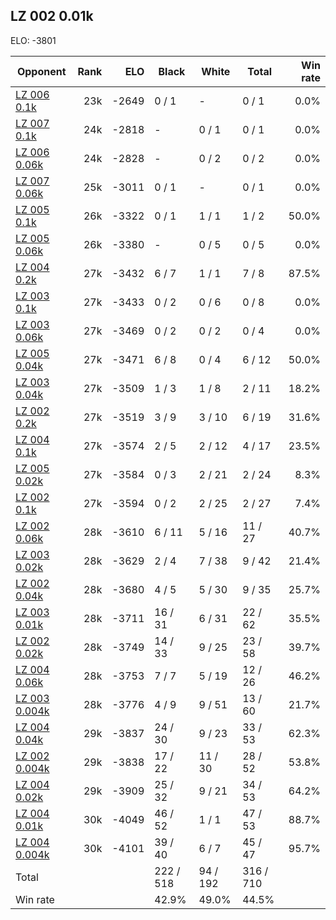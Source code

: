 ## LZ 002 0.01k ##

ELO: -3801

Opponent | Rank | ELO | Black | White | Total | Win rate
---------|-----:|----:|-------|-------|-------|-------:
[LZ 006 0.1k](LZ%20006%200.1k.md) | 23k | -2649 | 0 / 1 | - | 0 / 1 | 0.0%
[LZ 007 0.1k](LZ%20007%200.1k.md) | 24k | -2818 | - | 0 / 1 | 0 / 1 | 0.0%
[LZ 006 0.06k](LZ%20006%200.06k.md) | 24k | -2828 | - | 0 / 2 | 0 / 2 | 0.0%
[LZ 007 0.06k](LZ%20007%200.06k.md) | 25k | -3011 | 0 / 1 | - | 0 / 1 | 0.0%
[LZ 005 0.1k](LZ%20005%200.1k.md) | 26k | -3322 | 0 / 1 | 1 / 1 | 1 / 2 | 50.0%
[LZ 005 0.06k](LZ%20005%200.06k.md) | 26k | -3380 | - | 0 / 5 | 0 / 5 | 0.0%
[LZ 004 0.2k](LZ%20004%200.2k.md) | 27k | -3432 | 6 / 7 | 1 / 1 | 7 / 8 | 87.5%
[LZ 003 0.1k](LZ%20003%200.1k.md) | 27k | -3433 | 0 / 2 | 0 / 6 | 0 / 8 | 0.0%
[LZ 003 0.06k](LZ%20003%200.06k.md) | 27k | -3469 | 0 / 2 | 0 / 2 | 0 / 4 | 0.0%
[LZ 005 0.04k](LZ%20005%200.04k.md) | 27k | -3471 | 6 / 8 | 0 / 4 | 6 / 12 | 50.0%
[LZ 003 0.04k](LZ%20003%200.04k.md) | 27k | -3509 | 1 / 3 | 1 / 8 | 2 / 11 | 18.2%
[LZ 002 0.2k](LZ%20002%200.2k.md) | 27k | -3519 | 3 / 9 | 3 / 10 | 6 / 19 | 31.6%
[LZ 004 0.1k](LZ%20004%200.1k.md) | 27k | -3574 | 2 / 5 | 2 / 12 | 4 / 17 | 23.5%
[LZ 005 0.02k](LZ%20005%200.02k.md) | 27k | -3584 | 0 / 3 | 2 / 21 | 2 / 24 | 8.3%
[LZ 002 0.1k](LZ%20002%200.1k.md) | 27k | -3594 | 0 / 2 | 2 / 25 | 2 / 27 | 7.4%
[LZ 002 0.06k](LZ%20002%200.06k.md) | 28k | -3610 | 6 / 11 | 5 / 16 | 11 / 27 | 40.7%
[LZ 003 0.02k](LZ%20003%200.02k.md) | 28k | -3629 | 2 / 4 | 7 / 38 | 9 / 42 | 21.4%
[LZ 002 0.04k](LZ%20002%200.04k.md) | 28k | -3680 | 4 / 5 | 5 / 30 | 9 / 35 | 25.7%
[LZ 003 0.01k](LZ%20003%200.01k.md) | 28k | -3711 | 16 / 31 | 6 / 31 | 22 / 62 | 35.5%
[LZ 002 0.02k](LZ%20002%200.02k.md) | 28k | -3749 | 14 / 33 | 9 / 25 | 23 / 58 | 39.7%
[LZ 004 0.06k](LZ%20004%200.06k.md) | 28k | -3753 | 7 / 7 | 5 / 19 | 12 / 26 | 46.2%
[LZ 003 0.004k](LZ%20003%200.004k.md) | 28k | -3776 | 4 / 9 | 9 / 51 | 13 / 60 | 21.7%
[LZ 004 0.04k](LZ%20004%200.04k.md) | 29k | -3837 | 24 / 30 | 9 / 23 | 33 / 53 | 62.3%
[LZ 002 0.004k](LZ%20002%200.004k.md) | 29k | -3838 | 17 / 22 | 11 / 30 | 28 / 52 | 53.8%
[LZ 004 0.02k](LZ%20004%200.02k.md) | 29k | -3909 | 25 / 32 | 9 / 21 | 34 / 53 | 64.2%
[LZ 004 0.01k](LZ%20004%200.01k.md) | 30k | -4049 | 46 / 52 | 1 / 1 | 47 / 53 | 88.7%
[LZ 004 0.004k](LZ%20004%200.004k.md) | 30k | -4101 | 39 / 40 | 6 / 7 | 45 / 47 | 95.7%
Total | | | 222 / 518 | 94 / 192 | 316 / 710 | 
Win rate| | | 42.9% | 49.0% | 44.5% | 
